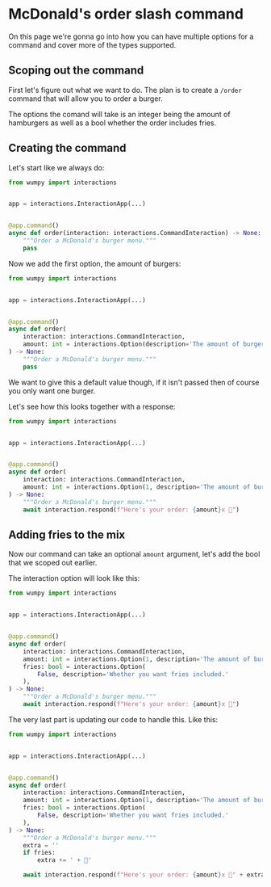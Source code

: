 # McDonald's order slash command

On this page we're gonna go into how you can have multiple options for a
command and cover more of the types supported.

## Scoping out the command

First let's figure out what we want to do. The plan is to create a `/order`
command that will allow you to order a burger.

The options the comand will take is an integer being the amount of hamburgers
as well as a bool whether the order includes fries.

## Creating the command

Let's start like we always do:

```python
from wumpy import interactions


app = interactions.InteractionApp(...)


@app.command()
async def order(interaction: interactions.CommandInteraction) -> None:
    """Order a McDonald's burger menu."""
    pass
```

Now we add the first option, the amount of burgers:

```python
from wumpy import interactions


app = interactions.InteractionApp(...)


@app.command()
async def order(
    interaction: interactions.CommandInteraction,
    amount: int = interactions.Option(description='The amount of burgers'),
) -> None:
    """Order a McDonald's burger menu."""
    pass
```

We want to give this a default value though, if it isn't passed then of course
you only want one burger.

Let's see how this looks together with a response:

```python
from wumpy import interactions


app = interactions.InteractionApp(...)


@app.command()
async def order(
    interaction: interactions.CommandInteraction,
    amount: int = interactions.Option(1, description='The amount of burgers'),
) -> None:
    """Order a McDonald's burger menu."""
    await interaction.respond(f"Here's your order: {amount}x 🍔")
```

## Adding fries to the mix

Now our command can take an optional `amount` argument, let's add the bool
that we scoped out earlier.

The interaction option will look like this:

```python
from wumpy import interactions


app = interactions.InteractionApp(...)


@app.command()
async def order(
    interaction: interactions.CommandInteraction,
    amount: int = interactions.Option(1, description='The amount of burgers'),
    fries: bool = interactions.Option(
        False, description='Whether you want fries included.'
    ),
) -> None:
    """Order a McDonald's burger menu."""
    await interaction.respond(f"Here's your order: {amount}x 🍔")
```

The very last part is updating our code to handle this. Like this:

```python
from wumpy import interactions


app = interactions.InteractionApp(...)


@app.command()
async def order(
    interaction: interactions.CommandInteraction,
    amount: int = interactions.Option(1, description='The amount of burgers'),
    fries: bool = interactions.Option(
        False, description='Whether you want fries included.'
    ),
) -> None:
    """Order a McDonald's burger menu."""
    extra = ''
    if fries:
        extra += ' + 🍟'

    await interaction.respond(f"Here's your order: {amount}x 🍔" + extra)
```
